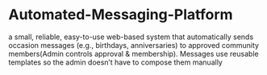 # Automated-Messaging-Platform
a small, reliable, easy-to-use web-based system that automatically sends occasion messages (e.g., birthdays, anniversaries) to approved community members(Admin controls approval &amp; membership). Messages use reusable templates so the admin doesn’t have to compose them manually
